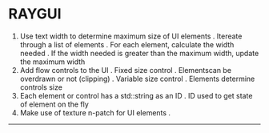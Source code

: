 # RAYGUI

1. Use text width to determine maximum size of UI elements
    . Itereate through a list of elements
    . For each element, calculate the width needed
    . If the width needed is greater than the maximum width, update the maximum width
2. Add flow controls to the UI
    . Fixed size control
        . Elementscan be overdrawn or not (clipping)
    . Variable size control
        . Elements determine controls size
3. Each element or control has a std::string as an ID
    . ID used to get state of element on the fly
4. Make use of texture n-patch for UI elements
    . 

---

